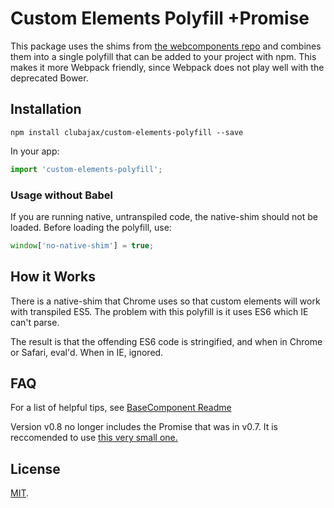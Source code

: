 # Custom Elements Polyfill +Promise

This package uses the shims from [the webcomponents repo](https://github.com/webcomponents/custom-elements)
and combines them into a single polyfill that can be added to your project with npm.
This makes it more Webpack friendly, since Webpack does not play well with the deprecated Bower.

## Installation

    npm install clubajax/custom-elements-polyfill --save
    
In your app:
```jsx harmony
import 'custom-elements-polyfill';
```
### Usage without Babel

If you are running native, untranspiled code, the native-shim should not be loaded. Before loading the polyfill, use:
```jsx harmony
window['no-native-shim'] = true;
```

## How it Works

There is a native-shim that Chrome uses so that custom elements will work with transpiled ES5. 
The problem with this polyfill is it uses ES6 which IE can't parse.

The result is that the offending ES6 code is stringified, and when in Chrome or Safari, eval'd. When in IE, ignored.

## FAQ

For a list of helpful tips, see [BaseComponent Readme](https://github.com/clubajax/BaseComponent#es6-faq)

Version v0.8 no longer includes the Promise that was in v0.7. It is reccomended to use 
[this very small one.](https://github.com/taylorhakes/promise-polyfill)

## License

[MIT](./LICENSE).